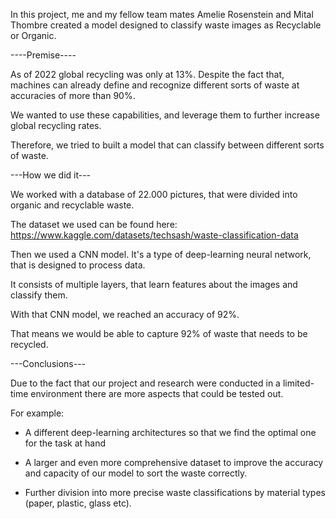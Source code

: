 In this project, me and my fellow team mates Amelie Rosenstein and Mital Thombre created a model designed to classify waste images as Recyclable or Organic.

----Premise----

As of 2022 global recycling was only at 13%. Despite the fact that, machines can already define and recognize different sorts of waste at accuracies of more than 90%.

We wanted to use these capabilities, and leverage them to further increase global recycling rates. 

Therefore, we tried to built a model that can classify between different sorts of waste.


---How we did it---

We worked with a database of 22.000 pictures, that were divided into organic and recyclable waste. 

The dataset we used can be found here: https://www.kaggle.com/datasets/techsash/waste-classification-data

Then we used a CNN model. It's a type of deep-learning neural network, that is designed to process data.

It consists of multiple layers, that learn features about the images and classify them.

With that CNN model, we reached an accuracy of 92%.

That means we would be able to capture 92% of waste that needs to be recycled.


---Conclusions---

Due to the fact that our project and research were conducted in a limited-time environment there are more aspects that could be tested out. 

For example: 

* A different deep-learning architectures so that we find the optimal one for the task at hand

* A larger and even more comprehensive dataset to improve the accuracy and capacity of our model to sort the waste correctly.

* Further division into more precise waste classifications by material types (paper, plastic, glass etc).




 